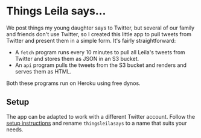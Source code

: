 # Things Leila says…

We post things my young daughter says to Twitter, but several of our family
and friends don't use Twitter, so I created this little app to pull tweets
from Twitter and present them in a simple form. It's fairly straightforward:

- A `fetch` program runs every 10 minutes to pull all Leila's tweets from
  Twitter and stores them as JSON in an S3 bucket.
- An `api` program pulls the tweets from the S3 bucket and renders and serves
  them as HTML.

Both these programs run on Heroku using free dynos.

## Setup

The app can be adapted to work with a different Twitter account. Follow
the [setup instructions](docs/install.md) and rename `thingsleilasays` to a
name that suits your needs.
